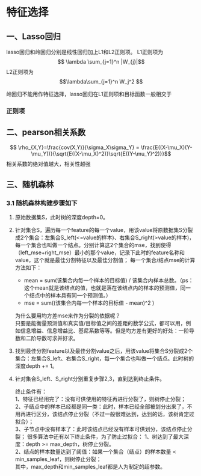 # 特征选择

## 一、Lasso回归
lasso回归和岭回归分别是线性回归加上L1和L2正则项。
L1正则项为
$$ \lambda \sum_{j=1}^n |W_{j}|$$
L2正则项为
$$\lambda\sum_{j=1}^n W_j^2 $$

岭回归不能用作特征选择，lasso回归在L1正则项和目标函数一般相交于
### 正则项


## 二、pearson相关系数
$$ \rho_{X,Y}=\frac{cov(X,Y)}{\sigma_X\sigma_Y} = \frac{E((X-\mu_X)(Y-\mu_Y))}{\sqrt{E((X-\mu_X)^2)}\sqrt{E((Y-\mu_Y)^2)}}$$
相关系数的绝对值越大，相关性越强

## 三、随机森林
### 3.1 随机森林构建步骤如下

1. 原始数据集S，此时树的深度depth=0。
2. 针对集合S，遍历每一个feature的每一个value，用该value将原数据集S分裂成2个集合：左集合S_left(<=value的样本)、右集合S_right(>value的样本)，每一个集合也叫做一个结点。分别计算这2个集合的mse，找到使得（left_mse+right_mse）最小的那个value，记录下此时的feature名称和value，这个就是最佳分割特征以及最佳分割值；
每一个集合/结点mse的计算方法如下：

   * mean = sum(该集合内每一个样本的目标值) / 该集合内样本总数。（ps：这个mean就是该结点的值，也就是落在该结点内的样本的预测值，同一个结点中的样本具有同一个预测值。）
   * mse = sum((该集合内每一个样本的目标值 - mean)^2 )

    为什么要用均方差mse来作为分裂的依据呢？  
    只要是能衡量预测值和真实值/目标值之间的差距的数学公式，都可以用，例如信息增益、信息增益比、基尼系数等等。但是均方差有更好的好处：一阶导数和二阶导数可求并好求。

3. 找到最佳分割feature以及最佳分割value之后，用该value将集合S分裂成2个集合：左集合S_left、右集合S_right，每一个集合也叫做一个结点。此时树的深度depth += 1。
4. 针对集合S_left、S_right分别重复步骤2,3，直到达到终止条件。

    终止条件有：  
1、特征已经用完了：没有可供使用的特征再进行分裂了，则树停止分裂；  
2、子结点中的样本已经都是同一类：此时，样本已经全部被划分出来了，不用再进行区分，该结点停止分裂（不过一般很难达到，达到的话，该树肯定过拟合）；  
3、子节点中没有样本了：此时该结点已经没有样本可供划分，该结点停止分裂；
很多算法中还有以下终止条件，为了防止过拟合：
    1、树达到了最大深度：depth >= max_depth，树停止分裂。  
    2、结点的样本数量达到了阈值：如果一个集合（结点）的样本数量 < min_samples_leaf，则树停止分裂；  
    其中，max_depth和min_samples_leaf都是人为制定的超参数。
